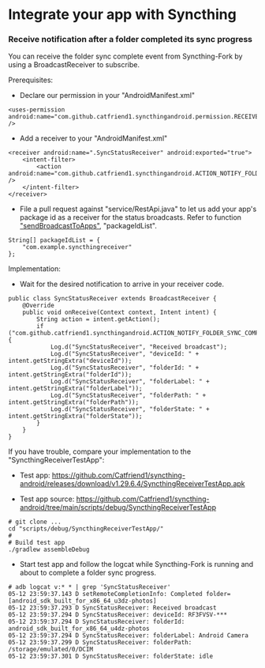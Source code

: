 # Integrate your app with Syncthing

### Receive notification after a folder completed its sync progress

You can receive the folder sync complete event from Syncthing-Fork by using a BroadcastReceiver to subscribe.

Prerequisites:
- Declare our permission in your "AndroidManifest.xml"
```
<uses-permission android:name="com.github.catfriend1.syncthingandroid.permission.RECEIVE_SYNC_STATUS" />
```

- Add a receiver to your "AndroidManifest.xml"
```
<receiver android:name=".SyncStatusReceiver" android:exported="true">
    <intent-filter>
        <action android:name="com.github.catfriend1.syncthingandroid.ACTION_NOTIFY_FOLDER_SYNC_COMPLETE" />
    </intent-filter>
</receiver>
```

- File a pull request against "service/RestApi.java" to let us add your app's package id as a receiver for the status broadcasts. Refer to function ["sendBroadcastToApps"](https://github.com/Catfriend1/syncthing-android/blob/main/app/src/main/java/com/nutomic/syncthingandroid/service/RestApi.java), "packageIdList".
```
String[] packageIdList = {
    "com.example.syncthingreceiver"
};
```

Implementation:
- Wait for the desired notification to arrive in your receiver code.
```
public class SyncStatusReceiver extends BroadcastReceiver {
    @Override
    public void onReceive(Context context, Intent intent) {
        String action = intent.getAction();
        if ("com.github.catfriend1.syncthingandroid.ACTION_NOTIFY_FOLDER_SYNC_COMPLETE".equals(action)) {
            Log.d("SyncStatusReceiver", "Received broadcast");
            Log.d("SyncStatusReceiver", "deviceId: " + intent.getStringExtra("deviceId"));
            Log.d("SyncStatusReceiver", "folderId: " + intent.getStringExtra("folderId"));
            Log.d("SyncStatusReceiver", "folderLabel: " + intent.getStringExtra("folderLabel"));
            Log.d("SyncStatusReceiver", "folderPath: " + intent.getStringExtra("folderPath"));
            Log.d("SyncStatusReceiver", "folderState: " + intent.getStringExtra("folderState"));
        }
    }
}
```

If you have trouble, compare your implementation to the "SyncthingReceiverTestApp":
- Test app: https://github.com/Catfriend1/syncthing-android/releases/download/v1.29.6.4/SyncthingReceiverTestApp.apk

- Test app source: https://github.com/Catfriend1/syncthing-android/tree/main/scripts/debug/SyncthingReceiverTestApp
```
# git clone ...
cd "scripts/debug/SyncthingReceiverTestApp/"
#
# Build test app
./gradlew assembleDebug
```

- Start test app and follow the logcat while Syncthing-Fork is running and about to complete a folder sync progress.
```
# adb logcat v:* * | grep 'SyncStatusReceiver'
05-12 23:59:37.143 D setRemoteCompletionInfo: Completed folder=[android_sdk_built_for_x86_64_u3dz-photos]
05-12 23:59:37.293 D SyncStatusReceiver: Received broadcast
05-12 23:59:37.294 D SyncStatusReceiver: deviceId: RF3FVSV-***
05-12 23:59:37.294 D SyncStatusReceiver: folderId: android_sdk_built_for_x86_64_u4dz-photos
05-12 23:59:37.294 D SyncStatusReceiver: folderLabel: Android Camera
05-12 23:59:37.299 D SyncStatusReceiver: folderPath: /storage/emulated/0/DCIM
05-12 23:59:37.301 D SyncStatusReceiver: folderState: idle
```
